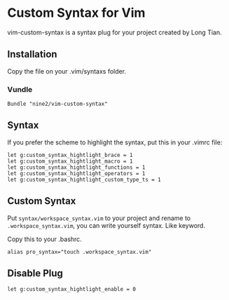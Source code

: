 # Custom Syntax for Vim

vim-custom-syntax is a syntax plug for your project created by Long Tian.

## Installation

Copy the file on your .vim/syntaxs folder.

### Vundle

```
Bundle "nine2/vim-custom-syntax"
```

## Syntax

If you prefer the scheme to highlight the syntax, put this in your .vimrc file: 
```
let g:custom_syntax_hightlight_brace = 1
let g:custom_syntax_hightlight_macro = 1
let g:custom_syntax_hightlight_functions = 1
let g:custom_syntax_hightlight_operators = 1
let g:custom_syntax_hightlight_custom_type_ts = 1
```

## Custom Syntax

Put `syntax/workspace_syntax.vim` to your project and rename to `.workspace_syntax.vim`, you can write yourself syntax. Like keyword.

Copy this to your .bashrc.
```
alias pro_syntax="touch .workspace_syntax.vim"
```

## Disable Plug

```
let g:custom_syntax_hightlight_enable = 0
```
